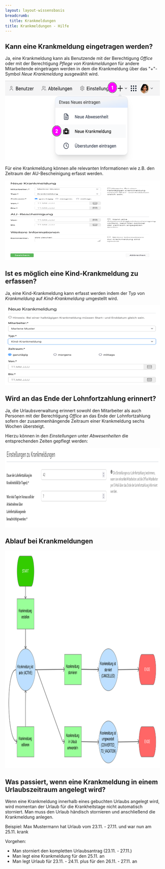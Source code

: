 ```yaml
---
layout: layout-wissensbasis
breadcrumb:
  title: Krankmeldungen
title: Krankmeldungen - Hilfe
---
```


## Kann eine Krankmeldung eingetragen werden?

Ja, eine Krankmeldung kann als Benutzende mit der Berechtigung _Office_ oder mit der Berechtigung _Pflege von Krankmeldungen_ für andere Mitarbeitende eingetragen werden in dem die Krankmeldung über das "+"-Symbol _Neue Krankmeldung_ ausgewählt wird.

<p>
  <picture>
    <source srcset="krankmeldung-dialog-oeffnen.avif" type="image/avif" />
    <source srcset="krankmeldung-dialog-oeffnen.webp" type="image/webp" />
    <img
      src="krankmeldung-dialog-oeffnen.png"
      alt="Krankmeldung erstellen"
      decoding="async"
      loading="lazy"
      width="1162"
      height="259"
    />
  </picture>
</p>

Für eine Krankmeldung können alle relevanten Informationen wie z.B. den Zeitraum der AU-Bescheinigung erfasst werden.

<p>
  <picture>
    <source srcset="krankmeldung-dialog.avif" type="image/avif" />
    <source srcset="krankmeldung-dialog.webp" type="image/webp" />
    <img
      src="krankmeldung-dialog.png"
      alt="Krankmeldung erstellen"
      decoding="async"
      loading="lazy"
      width="1162"
      height="259"
    />
  </picture>
</p>

## Ist es möglich eine Kind-Krankmeldung zu erfassen?

Ja, eine Kind-Krankmeldung kann erfasst werden indem der Typ von _Krankmeldung_ auf _Kind-Krankmeldung_ umgestellt wird.

<p>
  <picture>
    <source srcset="kindkrankmeldung.avif" type="image/avif" />
    <source srcset="kindkrankmeldung.webp" type="image/webp" />
    <img
      src="kindkrankmeldung.png"
      alt="Kindkrankmeldung erfassen"
      decoding="async"
      loading="lazy"
      width="1162"
      height="259"
    />
  </picture>
</p>

## Wird an das Ende der Lohnfortzahlung erinnert?

Ja, die Urlaubsverwaltung erinnert sowohl den Mitarbeiter als auch Personen mit der Berechtigung _Office_ an das Ende der  Lohnfortzahlung sofern der zusammenhängende Zeitraum einer Krankmeldung sechs Wochen übersteigt.

Hierzu können in den _Einstellungen_ unter _Abwesenheiten_ die entsprechenden Zeiten gepflegt werden:

<p>
  <picture>
    <source srcset="krankmeldung-einstellungen.avif" type="image/avif" />
    <source srcset="krankmeldung-einstellungen.webp" type="image/webp" />
    <img
      src="krankmeldung-einstellungen.png"
      alt="Einstellungen Krankmeldung"
      decoding="async"
      loading="lazy"
      width="1162"
      height="259"
    />
  </picture>
</p>

## Ablauf bei Krankmeldungen

<p>
  <picture>
    <source srcset="krankmeldung.avif" type="image/avif" />
    <source srcset="krankmeldung.webp" type="image/webp" />
    <img
      src="krankmeldung.png"
      alt="Workflow bei Krankmeldungen"
      decoding="async"
      loading="lazy"
      width="1121"
      height="709"
    />
  </picture>
</p>

## Was passiert, wenn eine Krankmeldung in einem Urlaubszeitraum angelegt wird?

Wenn eine Krankmeldung innerhalb eines gebuchten Urlaubs angelegt wird, wird
momentan der Urlaub für die Krankheitstage nicht automatisch storniert. Man muss
den Urlaub händisch stornieren und anschließend die Krankmeldung anlegen.

Beispiel: Max Mustermann hat Urlaub vom 23.11. - 27.11. und war nun am 25.11.
krank

Vorgehen:

- Man storniert den kompletten Urlaubsantrag (23.11. - 27.11.)
- Man legt eine Krankmeldung für den 25.11. an
- Man legt Urlaub für 23.11. - 24.11. plus für den 26.11. - 27.11. an
